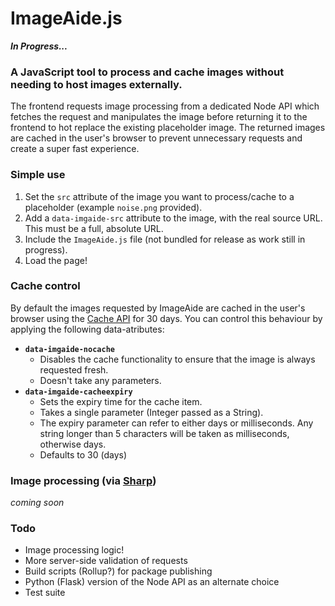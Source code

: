 
# ImageAide.js

**_In Progress..._**

### A JavaScript tool to process and cache images without needing to host images externally. 

The frontend requests image processing from a dedicated Node API which fetches the request and manipulates the image before returning it to the frontend to hot replace the existing placeholder image. The returned images are cached in the user's browser to prevent unnecessary requests and create a super fast experience.

### Simple use

1. Set the `src` attribute of the image you want to process/cache to a placeholder (example `noise.png` provided).
2. Add a `data-imgaide-src` attribute to the image, with the real source URL. This must be a full, absolute URL.
3. Include the `ImageAide.js` file (not bundled for release as work still in progress).
3. Load the page!

### Cache control

By default the images requested by ImageAide are cached in the user's browser using the [Cache API](https://developer.mozilla.org/en-US/docs/Web/API/Cache 'Cache API MDN docs') for 30 days. You can control this behaviour by applying the following data-atributes:

- __`data-imgaide-nocache`__
  - Disables the cache functionality to ensure that the image is always requested fresh. 
  - Doesn't take any parameters.
- __`data-imgaide-cacheexpiry`__
  - Sets the expiry time for the cache item.
  - Takes a single parameter (Integer passed as a String).
  - The expiry parameter can refer to either days or milliseconds. Any string longer than 5 characters will be taken as milliseconds, otherwise days.
  - Defaults to 30 (days)

### Image processing (via [Sharp](https://sharp.pixelplumbing.com/ 'Sharp docs'))

_coming soon_

### Todo

- Image processing logic!
- More server-side validation of requests
- Build scripts (Rollup?) for package publishing
- Python (Flask) version of the Node API as an alternate choice
- Test suite
